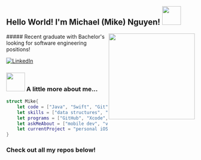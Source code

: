<h2>Hello World! I'm Michael (Mike) Nguyen! <img src="https://static.dribbble.com/users/94656/screenshots/1141726/terminal2.gif" width="50"></h2>
<img align='right' src="https://media2.giphy.com/media/du3J3cXyzhj75IOgvA/giphy.gif?cid=ecf05e473stqkiqj1swhvzrcvfn9qedz1wyzcth49dbate1q&rid=giphy.gif" width="230">
##### Recent graduate with Bachelor's looking for software engineering positions!

[![LinkedIn](https://img.shields.io/badge/-michaelnguyen-blue?style=flat-square&logo=Linkedin&logoColor=white&link=https://www.linkedin.com/in/michael-nguyen-merced97/)](https://www.linkedin.com/in/michael-nguyen-merced97/)

### <img src="https://media.giphy.com/media/VgCDAzcKvsR6OM0uWg/giphy.gif" width="50"> A little more about me...  

``` swift
struct Mike{
    let code = ["Java", "Swift", "Git", "HTML", "CSS", "Python", "C++"]
    let skills = ["data structures", "algorithms", "object-oriented programming", "problem solver"]
    let programs = ["GitHub", "Xcode", "Eclipse"]
    let askMeAbout = ["mobile dev", "video games", "mathematics"]
    let currentProject = "personal iOS projects"
}
```

### Check out all my repos below!

